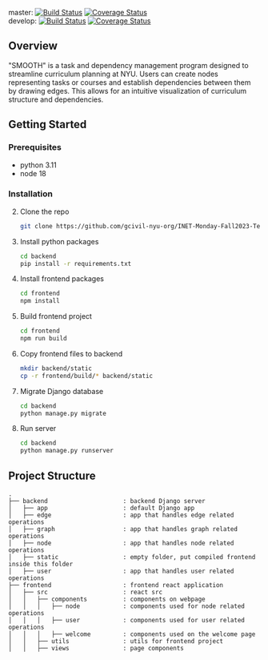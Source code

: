 master: [![Build Status](https://app.travis-ci.com/gcivil-nyu-org/INET-Monday-Fall2023-Team-3.svg?branch=master)](https://app.travis-ci.com/gcivil-nyu-org/INET-Monday-Fall2023-Team-3)
[![Coverage Status](https://coveralls.io/repos/github/gcivil-nyu-org/INET-Monday-Fall2023-Team-3/badge.svg?branch=develop)](https://coveralls.io/github/gcivil-nyu-org/INET-Monday-Fall2023-Team-3?branch=master)  
develop: [![Build Status](https://app.travis-ci.com/gcivil-nyu-org/INET-Monday-Fall2023-Team-3.svg?branch=develop)](https://app.travis-ci.com/gcivil-nyu-org/INET-Monday-Fall2023-Team-3)
[![Coverage Status](https://coveralls.io/repos/github/gcivil-nyu-org/INET-Monday-Fall2023-Team-3/badge.svg?branch=develop)](https://coveralls.io/github/gcivil-nyu-org/INET-Monday-Fall2023-Team-3?branch=develop)


## Overview
 
"SMOOTH" is a task and dependency management program designed to streamline curriculum planning at NYU. Users can create nodes representing tasks or courses and establish dependencies between them by drawing edges. This allows for an intuitive visualization of curriculum structure and dependencies.

## Getting Started
### Prerequisites

* python 3.11
* node 18

### Installation
2. Clone the repo
   ```sh
   git clone https://github.com/gcivil-nyu-org/INET-Monday-Fall2023-Team-3.git
   ```
3. Install python packages
    ```sh
    cd backend
    pip install -r requirements.txt
    ```
4. Install frontend packages
    ```sh
    cd frontend
    npm install
    ```
5. Build frontend project
    ```sh
    cd frontend
    npm run build
    ```
6. Copy frontend files to backend
    ```sh
    mkdir backend/static
    cp -r frontend/build/* backend/static
    ```
7. Migrate Django database
    ```sh
    cd backend
    python manage.py migrate
    ```
8. Run server
    ```sh
    cd backend
    python manage.py runserver
    ```

## Project Structure
```text
.
├── backend                     : backend Django server
│   ├── app                     : default Django app
│   ├── edge                    : app that handles edge related operations
│   ├── graph                   : app that handles graph related operations
│   ├── node                    : app that handles node related operations
│   ├── static                  : empty folder, put compiled frontend inside this folder
│   ├── user                    : app that handles user related operations
├── frontend                    : frontend react application
│   ├── src                     : react src
│   │   ├── components          : components on webpage
│   │   │   ├── node            : components used for node related operations
│   │   │   ├── user            : components used for user related operations
│   │   │   ├── welcome         : components used on the welcome page
│   │   ├── utils               : utils for frontend project
│   │   ├── views               : page components
```